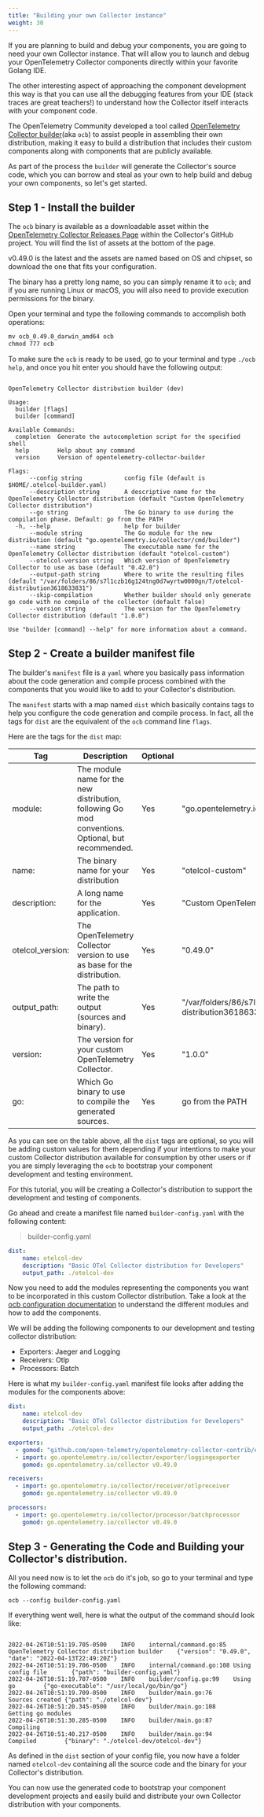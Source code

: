 ```yaml
---
title: "Building your own Collector instance"
weight: 30
---
```


If you are planning to build and debug your components, you are going to need your own Collector instance. That will allow you to launch and debug your OpenTelemetry Collector components directly within your favorite Golang IDE.

The other interesting aspect of approaching the component development this way is that you can use all the debugging features from your IDE (stack traces are great teachers!) to understand how the Collector itself interacts with your component code.

The OpenTelemetry Community developed a tool called [OpenTelemetry Collector builder](https://github.com/open-telemetry/opentelemetry-collector/tree/main/cmd/builder)(aka `ocb`) to assist people in assembling their own distribution, making it easy to build a distribution that includes their custom components along with components that are publicly available.

As part of the process the `builder` will generate the Collector's source code, which you can borrow and steal as your own to help build and debug your own components, so let's get started.

## Step 1 - Install the builder

The `ocb` binary is available as a downloadable asset within the [OpenTelemetry Collector Releases Page](https://github.com/open-telemetry/opentelemetry-collector/releases/tag/v0.49.0) within the Collector's GitHub project. You will find the list of assets at the bottom of the page.

v0.49.0 is the latest and the assets are named based on OS and chipset, so download the one that fits your configuration.

The binary has a pretty long name, so you can simply rename it to `ocb`; and if you are running Linux or macOS, you will also need to provide execution permissions for the binary. 

Open your terminal and type the following commands to accomplish both operations:

```cmd
mv ocb_0.49.0_darwin_amd64 ocb
chmod 777 ocb
```

To make sure the `ocb` is ready to be used, go to your terminal and type `./ocb help`, and once you hit enter you should have the following output:

```

OpenTelemetry Collector distribution builder (dev)

Usage:
  builder [flags]
  builder [command]

Available Commands:
  completion  Generate the autocompletion script for the specified shell
  help        Help about any command
  version     Version of opentelemetry-collector-builder

Flags:
      --config string            config file (default is $HOME/.otelcol-builder.yaml)
      --description string       A descriptive name for the OpenTelemetry Collector distribution (default "Custom OpenTelemetry Collector distribution")
      --go string                The Go binary to use during the compilation phase. Default: go from the PATH
  -h, --help                     help for builder
      --module string            The Go module for the new distribution (default "go.opentelemetry.io/collector/cmd/builder")
      --name string              The executable name for the OpenTelemetry Collector distribution (default "otelcol-custom")
      --otelcol-version string   Which version of OpenTelemetry Collector to use as base (default "0.42.0")
      --output-path string       Where to write the resulting files (default "/var/folders/86/s7l1czb16g124tng0d7wyrtw0000gn/T/otelcol-distribution3618633831")
      --skip-compilation         Whether builder should only generate go code with no compile of the collector (default false)
      --version string           The version for the OpenTelemetry Collector distribution (default "1.0.0")

Use "builder [command] --help" for more information about a command.
```


## Step 2 - Create a builder manifest file


The builder's `manifest` file is a `yaml` where you basically pass information about the code generation and compile process combined with the components that you would like to add to your Collector's distribution.

The `manifest` starts with a map named `dist` which basically contains tags to help you configure the code generation and compile process. In fact, all the tags for `dist` are the equivalent of the `ocb` command line `flags`.

Here are the tags for the `dist` map:

| Tag              | Description | Optional | Default Value|
|------------------|-------------|----------|--------------|
| module:          | The module name for the new distribution, following Go mod conventions. Optional, but recommended.| Yes | "go.opentelemetry.io/collector/cmd/builder" |
| name:            | The binary name for your distribution | Yes | "otelcol-custom" |
| description:     | A long name for the application. | Yes | "Custom OpenTelemetry Collector distribution" |
| otelcol_version: | The OpenTelemetry Collector version to use as base for the distribution. | Yes | "0.49.0" | 
| output_path:     | The path to write the output (sources and binary). | Yes | "/var/folders/86/s7l1czb16g124tng0d7wyrtw0000gn/T/otelcol-distribution3618633831" |
| version:         | The version for your custom OpenTelemetry Collector. | Yes | "1.0.0" |
| go:              | Which Go binary to use to compile the generated sources. | Yes | go from the PATH |


As you can see on the table above, all the `dist` tags are optional, so you will be adding custom values for them depending if your intentions to make your custom Collector distribution available for consumption by other users or if you are simply leveraging the `ocb` to bootstrap your component development and testing environment.

For this tutorial, you will be creating a Collector's distribution to support the development and testing of components.

Go ahead and create a manifest file named `builder-config.yaml` with the following content:

> builder-config.yaml
```yaml
dist:
    name: otelcol-dev 
    description: "Basic OTel Collector distribution for Developers"
    output_path: ./otelcol-dev 
```

Now you need to add the modules representing the components you want to be incorporated in this custom Collector distribution. Take a look at the [ocb configuration documentation](https://github.com/open-telemetry/opentelemetry-collector/tree/main/cmd/builder#configuration) to understand the different modules and how to add the components.

We will be adding the following components to our development and testing collector distribution:

- Exporters: Jaeger and Logging
- Receivers: Otlp
- Processors: Batch

Here is what my `builder-config.yaml` manifest file looks after adding the modules for the components above:

```yaml
dist:
    name: otelcol-dev 
    description: "Basic OTel Collector distribution for Developers"
    output_path: ./otelcol-dev 

exporters:
  - gomod: "github.com/open-telemetry/opentelemetry-collector-contrib/exporter/jaegerexporter v0.49.0"
  - import: go.opentelemetry.io/collector/exporter/loggingexporter
    gomod: go.opentelemetry.io/collector v0.49.0

receivers:
  - import: go.opentelemetry.io/collector/receiver/otlpreceiver
    gomod: go.opentelemetry.io/collector v0.49.0

processors:
  - import: go.opentelemetry.io/collector/processor/batchprocessor
    gomod: go.opentelemetry.io/collector v0.49.0
```


## Step 3 - Generating the Code and Building your Collector's distribution.

All you need now is to let the `ocb` do it's job, so go to your terminal and type the following command:

```
ocb --config builder-config.yaml
```

If everything went well, here is what the output of the command should look like:

```

2022-04-26T10:51:19.705-0500    INFO    internal/command.go:85  OpenTelemetry Collector distribution builder    {"version": "0.49.0", "date": "2022-04-13T22:49:20Z"}
2022-04-26T10:51:19.706-0500    INFO    internal/command.go:108 Using config file       {"path": "builder-config.yaml"}
2022-04-26T10:51:19.707-0500    INFO    builder/config.go:99    Using go        {"go-executable": "/usr/local/go/bin/go"}
2022-04-26T10:51:19.709-0500    INFO    builder/main.go:76      Sources created {"path": "./otelcol-dev"}
2022-04-26T10:51:20.345-0500    INFO    builder/main.go:108     Getting go modules
2022-04-26T10:51:30.285-0500    INFO    builder/main.go:87      Compiling
2022-04-26T10:51:40.217-0500    INFO    builder/main.go:94      Compiled        {"binary": "./otelcol-dev/otelcol-dev"}

```

As defined in the `dist` section of your config file, you now have a folder named `otelcol-dev` containing all the source code and the binary for your Collector's distribution.

You can now use the generated code to bootstrap your component development projects and easily build and distribute your own Collector distribution with your components.
